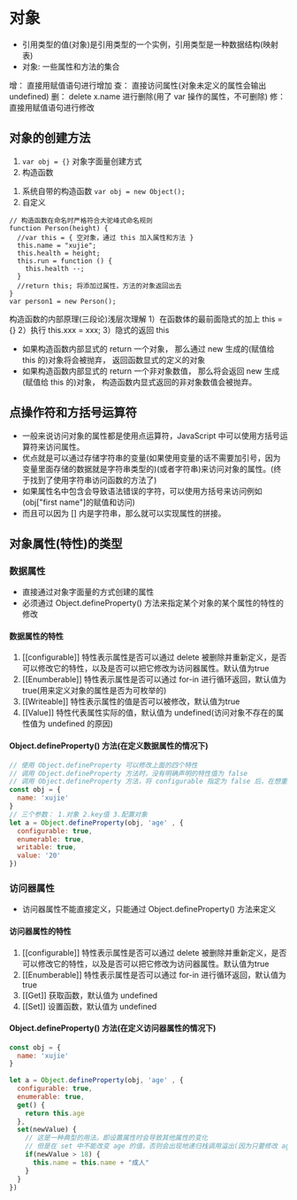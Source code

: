 # 对象

* 引用类型的值(对象)是引用类型的一个实例，引用类型是一种数据结构(映射表)
* 对象: 一些属性和方法的集合

增： 直接用赋值语句进行增加
查： 直接访问属性(对象未定义的属性会输出undefined)
删： delete x.name 进行删除(用了 var 操作的属性，不可删除)
修： 直接用赋值语句进行修改

## 对象的创建方法

1. ```var obj = {}```    对象字面量创建方式
2. 构造函数

  1) 系统自带的构造函数 ```var obj = new Object();```
  2) 自定义

```JS
// 构造函数在命名时严格符合大驼峰式命名规则
function Person(height) {
  //var this = { 空对象，通过 this 加入属性和方法 }
  this.name = "xujie";
  this.health = height;
  this.run = function () {
    this.health --;
  }
  //return this; 将添加过属性，方法的对象返回出去
}
var person1 = new Person();
```

构造函数的内部原理(三段论)浅层次理解
  1）在函数体的最前面隐式的加上 this = {}
  2）执行 this.xxx = xxx;
  3）隐式的返回 this

* 如果构造函数内部显式的 return 一个对象， 那么通过 new 生成的(赋值给 this 的)对象将会被抛弃， 返回函数显式的定义的对象
* 如果构造函数内部显式的 return 一个非对象数值， 那么将会返回 new 生成(赋值给 this 的)对象， 构造函数内显式返回的非对象数值会被抛弃。

## 点操作符和方括号运算符

* 一般来说访问对象的属性都是使用点运算符，JavaScript 中可以使用方括号运算符来访问属性。
* 优点就是可以通过存储字符串的变量(如果使用变量的话不需要加引号，因为变量里面存储的数据就是字符串类型的)(或者字符串)来访问对象的属性。(终于找到了使用字符串访问函数的方法了)
* 如果属性名中包含会导致语法错误的字符，可以使用方括号来访问例如(obj["first name"]的赋值和访问)
* 而且可以因为 [] 内是字符串，那么就可以实现属性的拼接。

## 对象属性(特性)的类型

### 数据属性

* 直接通过对象字面量的方式创建的属性
* 必须通过 Object.defineProperty() 方法来指定某个对象的某个属性的特性的修改

#### 数据属性的特性

1. [[configurable]] 特性表示属性是否可以通过 delete 被删除并重新定义，是否可以修改它的特性，以及是否可以把它修改为访问器属性。默认值为true
2. [[Enumberable]] 特性表示属性是否可以通过 for-in 进行循环返回，默认值为 true(用来定义对象的属性是否为可枚举的)
3. [[Writeable]] 特性表示属性的值是否可以被修改，默认值为true
4. [[Value]] 特性代表属性实际的值，默认值为 undefined(访问对象不存在的属性值为 undefined 的原因)

#### Object.defineProperty() 方法(在定义数据属性的情况下)

```js
// 使用 Object.defineProperty 可以修改上面的四个特性
// 调用 Object.defineProperty 方法时，没有明确声明的特性值为 false
// 调用 Object.defineProperty 方法，将 configurable 指定为 false 后，在想重新改为 true 会失败
const obj = {
  name: 'xujie'
}
// 三个参数： 1.对象 2.key值 3.配置对象
let a = Object.defineProperty(obj, 'age' , {
  configurable: true,
  enumerable: true,
  writable: true,
  value: '20'
})
```

### 访问器属性

* 访问器属性不能直接定义，只能通过 Object.defineProperty() 方法来定义

#### 访问器属性的特性

1. [[configurable]] 特性表示属性是否可以通过 delete 被删除并重新定义，是否可以修改它的特性，以及是否可以把它修改为访问器属性。默认值为true
2. [[Enumberable]] 特性表示属性是否可以通过 for-in 进行循环返回，默认值为 true
3. [[Get]] 获取函数，默认值为 undefined
4. [[Set]] 设置函数，默认值为 undefined

#### Object.defineProperty() 方法(在定义访问器属性的情况下)

```js
const obj = {
  name: 'xujie'
}
 
let a = Object.defineProperty(obj, 'age' , {
  configurable: true,
  enumerable: true,
  get() {
    return this.age
  },
  set(newValue) {
    // 这是一种典型的用法。即设置属性时会导致其他属性的变化
    // 但是在 set 中不能改变 age 的值，否则会出现地递归栈调用溢出(因为只要修改 age 的值就会调用一次 set 函数)
    if(newValue > 18) {
      this.name = this.name + "成人"
    }
  }
})

```
